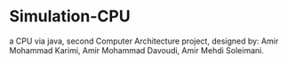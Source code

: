 # Simulation-CPU
a CPU via java, second Computer Architecture project, designed by: Amir Mohammad Karimi, Amir Mohammad Davoudi, Amir Mehdi Soleimani.
